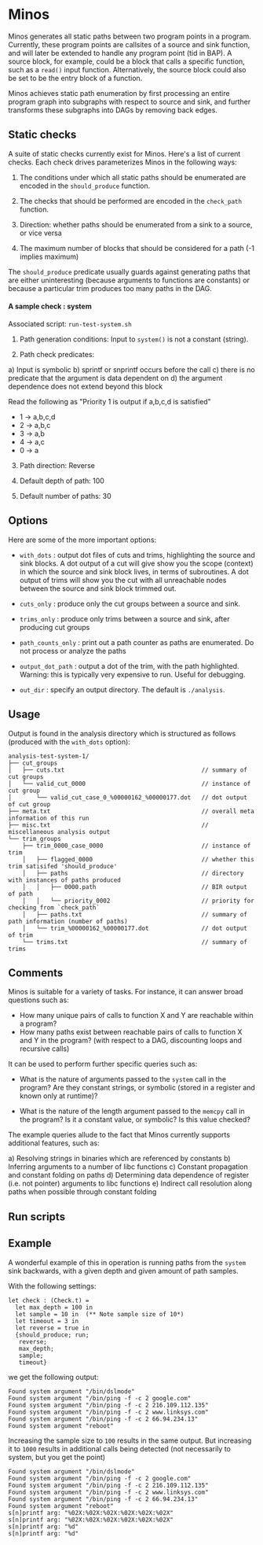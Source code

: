 # Minos

Minos generates all static paths between two program points in a program.
Currently, these program points are callsites of a source and sink function,
and will later be extended to handle any program point (tid in BAP).
A source block, for example, could be a block that calls a specific function,
such as a `read()` input function. Alternatively, the source block could also
be set to be the entry block of a function.

Minos achieves static path enumeration by first processing an entire program
graph into subgraphs with respect to source and sink, and further transforms
these subgraphs into DAGs by removing back edges.

## Static checks

A suite of static checks currently exist for Minos. Here's a list of current
checks. Each check drives parameterizes Minos in the following ways:

1. The conditions under which all static paths should be enumerated are encoded in
the `should_produce` function.

2. The checks that should be performed are encoded in the `check_path` function.

3. Direction: whether paths should be enumerated from a sink to a source, or
   vice versa

4. The maximum number of blocks that should be considered for a path (-1
   implies maximum)

The `should_produce` predicate usually guards against generating paths that
are either uninteresting (because arguments to functions are constants) or
because a particular trim produces too many paths in the DAG.

#### A sample check : system

Associated script: `run-test-system.sh`

1. Path generation conditions: Input to `system()` is not a constant (string).

2. Path check predicates:

a) Input is symbolic
b) sprintf or snprintf occurs before the call
c) there is no predicate that the argument is data dependent on
d) the argument dependence does not extend beyond this block

Read the following as "Priority 1 is output if a,b,c,d is satisfied"

* 1 -> a,b,c,d
* 2 -> a,b,c
* 3 -> a,b
* 4 -> a,c
* 0 -> a

3) Path direction: Reverse

4) Default depth of path: 100

5) Default number of paths: 30

## Options

Here are some of the more important options:

* `with_dots` : output dot files of cuts and trims, highlighting the
source and sink blocks. A dot output of a cut will give show you the scope
(context) in which the source and sink block lives, in terms of subroutines. A dot output
of trims will show you the cut with all unreachable nodes between the source and sink
block trimmed out.

* `cuts_only` : produce only the cut groups between a source and sink.

* `trims_only` : produce only trims between a source and sink, after producing cut groups

* `path_counts_only` : print out a path counter as paths are enumerated. Do not process
or analyze the paths

* `output_dot_path` : output a dot of the trim, with the path highlighted. Warning:
this is typically very expensive to run. Useful for debugging.

* `out_dir` : specify an output directory. The default is `./analysis`.

## Usage

Output is found in the analysis directory which is structured as follows
(produced with the `with_dots` option):

```
analysis-test-system-1/
├── cut_groups
│   ├── cuts.txt                                       // summary of cut groups
│   └── valid_cut_0000                                 // instance of cut group
│       └── valid_cut_case_0_%00000162_%00000177.dot   // dot output of cut group
├── meta.txt                                           // overall meta information of this run
├── misc.txt                                           // miscellaneous analysis output
└── trim_groups
    ├── trim_0000_case_0000                            // instance of trim
    │   ├── flagged_0000                               // whether this trim satisifed 'should_produce'
    │   ├── paths                                      // directory with instances of paths produced
    │   │   ├── 0000.path                              // BIR output of path
    │   │   └── priority_0002                          // priority for checking from `check_path`
    │   ├── paths.txt                                  // summary of path information (number of paths)
    │   └── trim_%00000162_%00000177.dot               // dot output of trim
    └── trims.txt                                      // summary of trims
```

## Comments

Minos is suitable for a variety of tasks. For instance, it can answer broad
questions such as:

* How many unique pairs of calls to function X and Y are reachable within a program?
* How many paths exist between reachable pairs of calls to function X and Y in the program? (with respect to a DAG, discounting loops and recursive calls)

It can be used to perform further specific queries such as:

* What is the nature of arguments passed to the `system` call in the program? Are they
  constant strings, or symbolic (stored in a register and known only at runtime)?

* What is the nature of the length argument passed to the `memcpy` call in the program?
Is it a constant value, or symbolic? Is this value checked?

The example queries allude to the fact that Minos currently supports additional
features, such as:

a) Resolving strings in binaries which are referenced by constants
b) Inferring arguments to a number of libc functions
c) Constant propagation and constant folding on paths
d) Determining data dependence of register (i.e. not pointer) arguments to libc
functions
e) Indirect call resolution along paths when possible through constant folding

## Run scripts


## Example

A wonderful example of this in operation is running paths from the `system`
sink backwards, with a given depth and given amount of path samples.

With the following settings:

```
let check : (Check.t) =
  let max_depth = 100 in
  let sample = 10 in  (** Note sample size of 10*)
  let timeout = 3 in
  let reverse = true in
  {should_produce; run;
   reverse;
   max_depth;
   sample;
   timeout}
```
we get the following output:

```
Found system argument "/bin/dslmode"
Found system argument "/bin/ping -f -c 2 google.com"
Found system argument "/bin/ping -f -c 2 216.109.112.135"
Found system argument "/bin/ping -f -c 2 www.linksys.com"
Found system argument "/bin/ping -f -c 2 66.94.234.13"
Found system argument "reboot"
```

Increasing the sample size to `100` results in the same output. But increasing
it to `1000` results in additional calls being detected (not necessarily to
system, but you get the point)

```
Found system argument "/bin/dslmode"
Found system argument "/bin/ping -f -c 2 google.com"
Found system argument "/bin/ping -f -c 2 216.109.112.135"
Found system argument "/bin/ping -f -c 2 www.linksys.com"
Found system argument "/bin/ping -f -c 2 66.94.234.13"
Found system argument "reboot"
s[n]printf arg: "%02X:%02X:%02X:%02X:%02X:%02X"
s[n]printf arg: "%02X:%02X:%02X:%02X:%02X:%02X"
s[n]printf arg: "%d"
s[n]printf arg: "%d"
```
